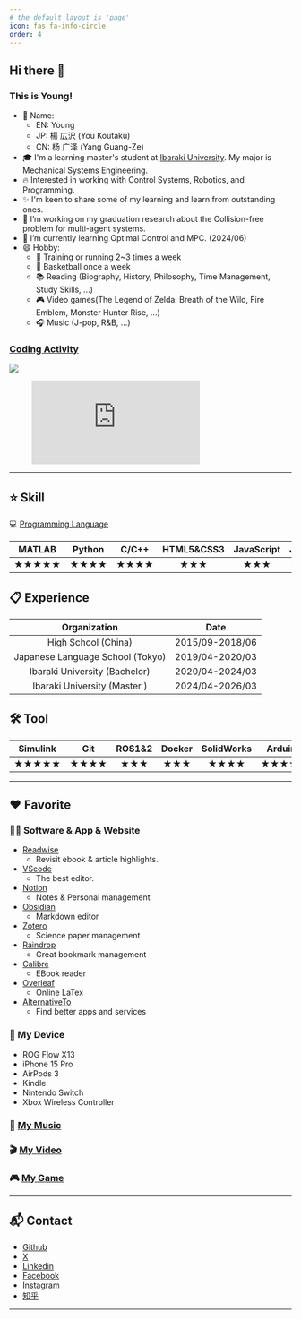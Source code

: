 ```yaml
---
# the default layout is 'page'
icon: fas fa-info-circle
order: 4
---
```


## Hi there 👋

### This is Young!
- 🌈 Name:
   -  EN: Young
   -  JP: 楊 広沢 (You Koutaku)
   -  CN: 杨 广泽 (Yang Guang-Ze)
- 🎓 I'm a learning master's student at [Ibaraki University](https://www.ibaraki.ac.jp).  My major is Mechanical Systems Engineering.
- 🔥 Interested in working with Control Systems, Robotics, and Programming.
- ✨ I'm keen to share some of my learning and learn from outstanding ones.
- 🔭 I’m working on my graduation research about the Collision-free problem for multi-agent systems.
- 🌱 I’m currently learning Optimal Control and MPC. (2024/06)
- 😄 Hobby:
  - 💪 Training or running 2~3 times a week
  - 🏀 Basketball once a week
  - 📚 Reading (Biography, History, Philosophy, Time Management, Study Skills, ...)
  - 🎮 Video games(The Legend of Zelda: Breath of the Wild, Fire Emblem, Monster Hunter Rise, ...)
  - 🎧 Music (J-pop, R&B, ...)

### [Coding Activity](https://wakatime.com/@YouKoutaku)

<a href="https://wakatime.com/@YouKoutaku">
  <img align="Youkoutaku's WakaTime stats" src="https://github-readme-stats.vercel.app/api/wakatime?username=Youkoutaku&theme=radical&custom_title=Youkoutaku's_Coding_Stats&disable_animations=1&hide=other,Text"/>
</a>

<figure><embed src="https://wakatime.com/share/@Youkoutaku/7f82bcd3-0198-4e74-82ac-545c391a8a8a.svg"></figure>

---
## ⭐ Skill

💻 [Programming Language](https://wakatime.com/@YouKoutaku)

| MATLAB | Python | C/C++ | HTML5&CSS3 | JavaScript | Java  |
| :----: | :----: | :---: | :--------: | :--------: | :---: |
| ★★★★★  |  ★★★★  | ★★★★  |    ★★★     |    ★★★     |  ★★   |


## 📋 Experience

|           Organization           |      Date       |
| :------------------------------: | :-------------: |
|       High School (China)        | 2015/09-2018/06 |
| Japanese Language School (Tokyo) | 2019/04-2020/03 |
|  Ibaraki University (Bachelor)   | 2020/04-2024/03 |
|   Ibaraki University (Master )   | 2024/04-2026/03 |

## 🛠️ Tool

| Simulink |  Git  | ROS1&2 | Docker | SolidWorks | Arduino | LaTex | Markdown |
| :------: | :---: | :----: | :----: | :--------: | :-----: | :---: | :------: |
|  ★★★★★   | ★★★★  |  ★★★   |  ★★★   |    ★★★★    |  ★★★★★  | ★★★★★ |  ★★★★★   |

---
## ❤️ Favorite

### 🧑‍💻 Software & App & Website
- [Readwise](https://readwise.io/)
  - Revisit ebook & article highlights.
- [VScode](https://code.visualstudio.com/)
  - The best editor.
- [Notion](https://www.notion.so/)
  - Notes & Personal management
- [Obsidian](https://obsidian.md/)
  - Markdown editor
- [Zotero](https://www.zotero.org/)
  - Science paper management
- [Raindrop](https://raindrop.io/)
  - Great bookmark management
- [Calibre](https://calibre-ebook.com/ja/download)
  - EBook reader
- [Overleaf](https://www.overleaf.com/)
  - Online LaTex
- [AlternativeTo](https://alternativeto.net/)
  - Find better apps and services

### 📱 My Device
- ROG Flow X13
- iPhone 15 Pro
- AirPods 3
- Kindle
- Nintendo Switch
- Xbox Wireless Controller

### 🎵 [My Music](https://youkoutaku.notion.site/My-Music-d21e63fdf152499283410c2d78ccd674)

### 🎬 [My Video](https://youkoutaku.notion.site/Video-7bd889568add4d6fb952fe4973c715da?pvs=4)

### 🎮 [My Game](https://youkoutaku.notion.site/Game-85453a6f8846423e9964d52239f7064d?pvs=4)

---
## 📬 Contact
- [Github](https://github.com/youkoutaku)
- [X](https://x.com/You_Koutaku)
- [Linkedin](https://www.linkedin.com/in/youkoutaku)
- [Facebook](https://www.facebook.com/Youkoutaku/)
- [Instagram](https://www.instagram.com/youkoutaku/)
- [知乎](https://www.zhihu.com/people/a-a-47-74-28)

---
